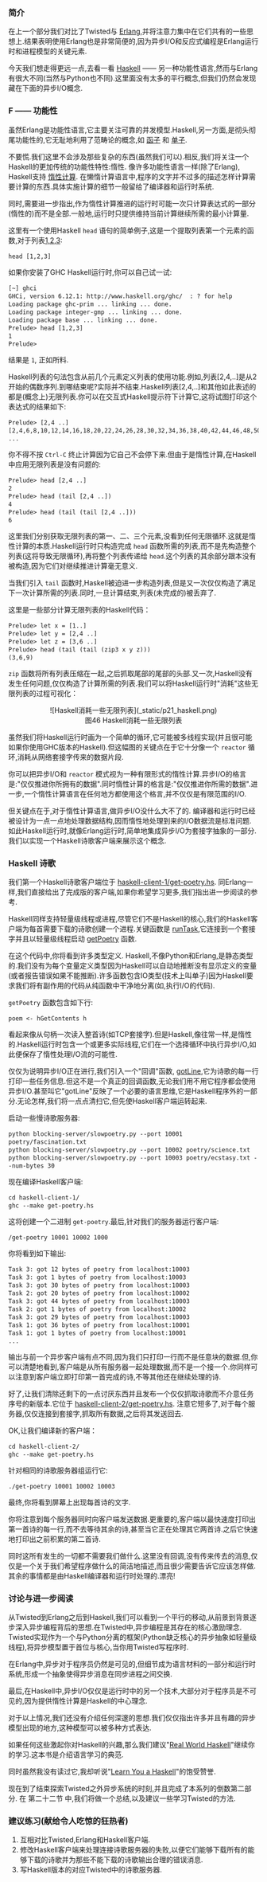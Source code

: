 ### 简介

在上一个部分我们对比了Twisted与 [Erlang](http://www.erlang.org/),并将注意力集中在它们共有的一些思想上.结果表明使用Erlang也是非常简便的,因为异步I/O和反应式编程是Erlang运行时和进程模型的关键元素.

今天我们想走得更远一点,去看一看 [Haskell](http://haskell.org/haskellwiki/Haskell) —— 另一种功能性语言,然而与Erlang有很大不同(当然与Python也不同).这里面没有太多的平行概念,但我们仍然会发现藏在下面的异步I/O概念.

### F —— 功能性

虽然Erlang是功能性语言,它主要关注可靠的并发模型.Haskell,另一方面,是彻头彻尾功能性的,它无耻地利用了范畴论的概念,如 [函子](http://en.wikipedia.org/wiki/Functor) 和 [单子](http://en.wikipedia.org/wiki/Monad_%28category_theory%29).

不要慌.我们这里不会涉及那些复杂的东西(虽然我们可以).相反,我们将关注一个Haskell的更加传统的功能性特性:惰性. 像许多功能性语言一样(除了Erlang), Haskell支持 [惰性计算](http://en.wikipedia.org/wiki/Lazy_evaluation). 在懒惰计算语言中,程序的文字并不过多的描述怎样计算需要计算的东西.具体实施计算的细节一般留给了编译器和运行时系统.

同时,需要进一步指出,作为惰性计算推进的运行时可能一次只计算表达式的一部分(惰性的)而不是全部.一般地,运行时只提供维持当前计算继续所需的最小计算量.

这里有一个使用Haskell `head` 语句的简单例子,这是一个提取列表第一个元素的函数,对于列表[1,2,3](Haskell与Python分享一些列表句法):
```
head [1,2,3]
```
如果你安装了GHC Haskell运行时,你可以自己试一试:
```
[~] ghci
GHCi, version 6.12.1: http://www.haskell.org/ghc/  : ? for help
Loading package ghc-prim ... linking ... done.
Loading package integer-gmp ... linking ... done.
Loading package base ... linking ... done.
Prelude> head [1,2,3]
1
Prelude>
```
结果是 `1`, 正如所料.

Haskell列表的句法包含从前几个元素定义列表的使用功能.例如,列表[2,4,..]是从2开始的偶数序列.到哪结束呢?实际并不结束.Haskell列表[2,4,..]和其他如此表述的都是(概念上)无限列表.你可以在交互式Haskell提示符下计算它,这将试图打印这个表达式的结果如下:
```
Prelude> [2,4 ..]
[2,4,6,8,10,12,14,16,18,20,22,24,26,28,30,32,34,36,38,40,42,44,46,48,50,52,54,56,58,60,62,64,66,68,70,72,74,76,78,80,82,84,86,88,90,92,94,96,98,100,102,104,106,108,110,112,114,116,118,120,122,124,126,128,130,132,134,136,138,140,142,144,146,
...
```
你不得不按 `Ctrl-C` 终止计算因为它自己不会停下来.但由于是惰性计算,在Haskell中应用无限列表是没有问题的:
```
Prelude> head [2,4 ..]
2
Prelude> head (tail [2,4 ..])
4
Prelude> head (tail (tail [2,4 ..]))
6
```
这里我们分别获取无限列表的第一、二、三个元素,没看到任何无限循环.这就是惰性计算的本质.Haskell运行时只构造完成 `head` 函数所需的列表,而不是先构造整个列表(这将导致无限循环),再将整个列表传递给 `head`.这个列表的其余部分跟本没有被构造,因为它们对继续推进计算毫无意义.

当我们引入 `tail` 函数时,Haskell被迫进一步构造列表,但是又一次仅仅构造了满足下一次计算所需的列表.同时,一旦计算结束,列表(未完成的)被丢弃了.

这里是一些部分计算无限列表的Haskell代码：
```
Prelude> let x = [1..]
Prelude> let y = [2,4 ..]
Prelude> let z = [3,6 ..]
Prelude> head (tail (tail (zip3 x y z)))
(3,6,9)
```
`zip` 函数将所有列表压缩在一起,之后抓取尾部的尾部的头部.又一次,Haskell没有发生任何问题,仅仅构造了计算所需的列表.我们可以将Haskell运行时"消耗"这些无限列表的过程可视化：

<center>![Haskell消耗一些无限列表](_static/p21_haskell.png)</center>
<center>图46 Haskell消耗一些无限列表</center>

虽然我们将Haskell运行时画为一个简单的循环,它可能被多线程实现(并且很可能如果你使用GHC版本的Haskell).但这幅图的关键点在于它十分像一个 `reactor` 循环,消耗从网络套接字传来的数据片段.

你可以把异步I/O和 `reactor` 模式视为一种有限形式的惰性计算.异步I/O的格言是:"仅仅推进你所拥有的数据".同时惰性计算的格言是:"仅仅推进你所需的数据".进一步,一个惰性计算语言在任何地方都使用这个格言,并不仅仅是有限范围的I/O.

但关键点在于,对于惰性计算语言,做异步I/O没什么大不了的. 编译器和运行时已经被设计为一点一点地处理数据结构,因而惰性地处理到来的I/O数据流是标准问题. 如此Haskell运行时,就像Erlang运行时,简单地集成异步I/O为套接字抽象的一部分. 我们以实现一个Haskell诗歌客户端来展示这个概念.

### Haskell 诗歌

我们第一个Haskell诗歌客户端位于 [haskell-client-1/get-poetry.hs](https://github.com/jdavisp3/twisted-intro/blob/master/haskell-client-1/get-poetry.hs). 同Erlang一样,我们直接给出了完成版的客户端,如果你希望学习更多,我们指出进一步阅读的参考.

Haskell同样支持轻量级线程或进程,尽管它们不是Haskell的核心,我们的Haskell客户端为每首需要下载的诗歌创建一个进程.关键函数是 [runTask](https://github.com/jdavisp3/twisted-intro/blob/master/haskell-client-1/get-poetry.hs#L64),它连接到一个套接字并且以轻量级线程启动 [getPoetry](https://github.com/jdavisp3/twisted-intro/blob/master/haskell-client-1/get-poetry.hs#L48) 函数.

在这个代码中,你将看到许多类型定义. Haskell,不像Python和Erlang,是静态类型的.我们没有为每个变量定义类型因为Haskell可以自动地推断没有显示定义的变量(或者报告错误如果不能推断).许多函数包含IO类型(技术上叫单子)因为Haskell要求我们将有副作用的代码从纯函数中干净地分离(如,执行I/O的代码).

`getPoetry` 函数包含如下行:
```
poem <- hGetContents h
```
看起来像从句柄一次读入整首诗(如TCP套接字).但是Haskell,像往常一样,是惰性的.Haskell运行时包含一个或更多实际线程,它们在一个选择循环中执行异步I/O,如此便保存了惰性处理I/O流的可能性.

仅仅为说明异步I/O正在进行,我们引入一个"回调"函数, [gotLine](https://github.com/jdavisp3/twisted-intro/blob/master/haskell-client-1/get-poetry.hs#L60),它为诗歌的每一行打印一些任务信息.但这不是一个真正的回调函数,无论我们用不用它程序都会使用异步I/O.甚至叫它"gotLine"反映了一个必要的语言思维,它是Haskell程序外的一部分.无论怎样,我们将一点点清扫它,但先使Haskell客户端运转起来.

启动一些慢诗歌服务器:
```
python blocking-server/slowpoetry.py --port 10001 poetry/fascination.txt
python blocking-server/slowpoetry.py --port 10002 poetry/science.txt
python blocking-server/slowpoetry.py --port 10003 poetry/ecstasy.txt --num-bytes 30
```
现在编译Haskell客户端:
```
cd haskell-client-1/
ghc --make get-poetry.hs
```
这将创建一个二进制 `get-poetry`.最后,针对我们的服务器运行客户端:
```
/get-poetry 10001 10002 1000
```
你将看到如下输出:
```
Task 3: got 12 bytes of poetry from localhost:10003
Task 3: got 1 bytes of poetry from localhost:10003
Task 3: got 30 bytes of poetry from localhost:10003
Task 2: got 20 bytes of poetry from localhost:10002
Task 3: got 44 bytes of poetry from localhost:10003
Task 2: got 1 bytes of poetry from localhost:10002
Task 3: got 29 bytes of poetry from localhost:10003
Task 1: got 36 bytes of poetry from localhost:10001
Task 1: got 1 bytes of poetry from localhost:10001
...
```
输出与前一个异步客户端有点不同,因为我们只打印一行而不是任意块的数据.但,你可以清楚地看到,客户端是从所有服务器一起处理数据,而不是一个接一个.你同样可以注意到客户端立即打印第一首完成的诗,不等其他还在继续处理的诗.

好了,让我们清除还剩下的一点讨厌东西并且发布一个仅仅抓取诗歌而不介意任务序号的新版本.它位于 [haskell-client-2/get-poetry.hs](https://github.com/jdavisp3/twisted-intro/blob/master/haskell-client-2/get-poetry.hs). 注意它短多了,对于每个服务器,仅仅连接到套接字,抓取所有数据,之后将其发送回去.

OK,让我们编译新的客户端：
```
cd haskell-client-2/
ghc --make get-poetry.hs
```
针对相同的诗歌服务器组运行它:
```
./get-poetry 10001 10002 10003
```
最终,你将看到屏幕上出现每首诗的文字.

你将注意到每个服务器同时向客户端发送数据.更重要的,客户端以最快速度打印出第一首诗的每一行,而不去等待其余的诗,甚至当它正在处理其它两首诗.之后它快速地打印出之前积累的第二首诗.

同时这所有发生的一切都不需要我们做什么.这里没有回调,没有传来传去的消息,仅仅是一个关于我们希望程序做什么的简洁地描述,而且很少需要告诉它应该怎样做.其余的事情都是由Haskell编译器和运行时处理的.漂亮!


### 讨论与进一步阅读

从Twisted到Erlang之后到Haskell,我们可以看到一个平行的移动,从前景到背景逐步深入异步编程背后的思想.在Twisted中,异步编程是其存在的核心激励理念. Twisted实现作为一个与Python分离的框架(Python缺乏核心的异步抽象如轻量级线程),将异步模型置于首位与核心,当你用Twisted写程序时.

在Erlang中,异步对于程序员仍然是可见的,但细节成为语言材料的一部分和运行时系统,形成一个抽象使得异步消息在同步进程之间交换.

最后,在Haskell中,异步I/O仅仅是运行时中的另一个技术,大部分对于程序员是不可见的,因为提供惰性计算是Haskell的中心理念.

对于以上情况,我们还没有介绍任何深邃的思想.我们仅仅指出许多并且有趣的异步模型出现的地方,这种模型可以被多种方式表达.

如果任何这些激起你对Haskell的兴趣,那么我们建议"[Real World Haskell](http://www.amazon.com/exec/obidos/ASIN/0596514980/krondonet-20)"继续你的学习.这本书是介绍语言学习的典范.

同时虽然我没有读过它,我却听说"[Learn You a Haskell](http://learnyouahaskell.com/)"的饱受赞誉.

现在到了结束探索Twisted之外异步系统的时刻,并且完成了本系列的倒数第二部分. 在 第二十二节 中,我们将做一个总结,以及建议一些学习Twisted的方法.

### 建议练习(献给令人吃惊的狂热者)

1. 互相对比Twisted,Erlang和Haskell客户端.
2. 修改Haskell客户端来处理连接诗歌服务器的失败,以便它们能够下载所有的能够下载的诗歌并为那些不能下载的诗歌输出合理的错误消息.
3. 写Haskell版本的对应Twisted中的诗歌服务器.
